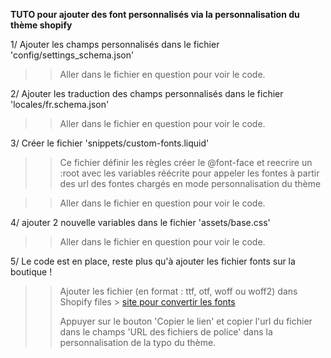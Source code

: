 **TUTO pour ajouter des font personnalisés via la personnalisation du thème shopify**

1/ Ajouter les champs personnalisés dans le fichier 'config/settings_schema.json'
>> Aller dans le fichier en question pour voir le code.

2/ Ajouter les traduction des champs personnalisés dans le fichier 'locales/fr.schema.json'
>> Aller dans le fichier en question pour voir le code.

3/ Créer le fichier 'snippets/custom-fonts.liquid'
>>Ce fichier définir les règles créer le @font-face et reecrire un :root avec les variables réécrite pour appeler les fontes à partir des url des fontes chargés en mode personnalisation du thème

>> Aller dans le fichier en question pour voir le code.

4/ ajouter 2 nouvelle variables dans le fichier 'assets/base.css'
>> Aller dans le fichier en question pour voir le code.

5/ Le code est en place, reste plus qu'à ajouter les fichier fonts sur la boutique !
>> Ajouter les fichier (en format : ttf, otf, woff ou woff2) dans Shopify files > [site pour convertir les fonts](https://transfonter.org/)
>> 
>> Appuyer sur le bouton 'Copier le lien' et copier l'url du fichier dans le champs 'URL des fichiers de police' dans la personnalisation de la typo du thème.
